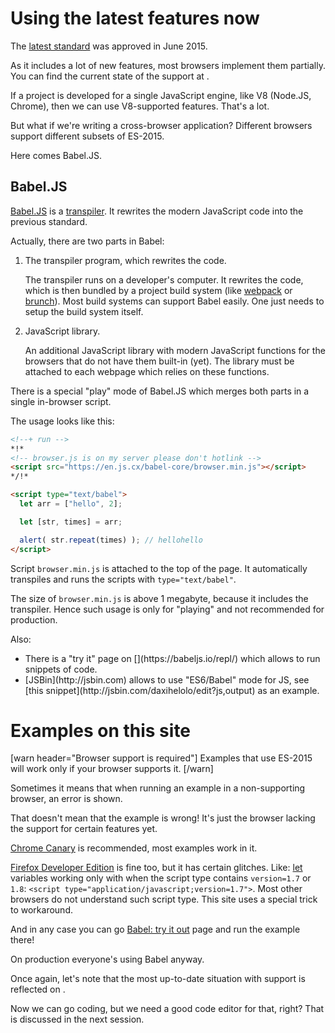 
# Using the latest features now 

The [latest standard](http://www.ecma-international.org/publications/standards/Ecma-262.htm) was approved in June 2015.

As it includes a lot of new features, most browsers implement them partially. You can find the current state of the support at [](https://kangax.github.io/compat-table/es6/).

If a project is developed for a single JavaScript engine, like V8 (Node.JS, Chrome), then we can use V8-supported features. That's a lot.

But what if we're writing a cross-browser application? Different browsers support different subsets of ES-2015. 

Here comes Babel.JS.

## Babel.JS

[Babel.JS](https://babeljs.io) is a [transpiler](https://en.wikipedia.org/wiki/Source-to-source_compiler). It rewrites the modern JavaScript code into the previous standard.

Actually, there are two parts in Babel:

<ol>
<li>The transpiler program, which rewrites the code. 

The transpiler runs on a developer's computer. It rewrites the code, which is then bundled by a project build system (like [webpack](http://webpack.github.io/) or [brunch](http://brunch.io/)). Most build systems can support Babel easily. One just needs to setup the build system itself.</li>
<li>JavaScript library.

An additional JavaScript library with modern JavaScript functions for the browsers that do not have them built-in (yet). The library must be attached to each webpage which relies on these functions.</li>
</ol>

There is a special "play" mode of Babel.JS which merges both parts in a single in-browser script.

The usage looks like this:

```html
<!--+ run -->
*!*
<!-- browser.js is on my server please don't hotlink -->
<script src="https://en.js.cx/babel-core/browser.min.js"></script>
*/!*

<script type="text/babel">
  let arr = ["hello", 2]; 

  let [str, times] = arr; 

  alert( str.repeat(times) ); // hellohello
</script>
```

Script `browser.min.js` is attached to the top of the page. It automatically transpiles and runs the scripts with `type="text/babel"`.

The size of `browser.min.js` is above 1 megabyte, because it includes the transpiler. Hence such usage is only for "playing" and not recommended for production.

Also:
<ul>
<li>There is a "try it" page on [](https://babeljs.io/repl/) which allows to run snippets of code.</li>
<li>[JSBin](http://jsbin.com) allows to use "ES6/Babel" mode for JS, see [this snippet](http://jsbin.com/daxihelolo/edit?js,output) as an example.</li>
</ul>

# Examples on this site

[warn header="Browser support is required"]
Examples that use ES-2015 will work only if your browser supports it.
[/warn]

Sometimes it means that when running an example in a non-supporting browser, an error is shown.

That doesn't mean that the example is wrong! It's just the browser lacking the support for certain features yet.

[Chrome Canary](https://www.google.com/chrome/browser/canary.html) is recommended, most examples work in it.

[Firefox Developer Edition](https://www.mozilla.org/en-US/firefox/channel/#developer) is fine too, but it has certain glitches. Like: [let](/let-const) variables working only with when the script type contains `version=1.7` or `1.8`: `<script type="application/javascript;version=1.7">`. Most other browsers do not understand such script type. This site uses a special trick to workaround.

And in any case you can go [Babel: try it out](https://babeljs.io/repl/) page and run the example there!

On production everyone's using Babel anyway.

Once again, let's note that the most up-to-date situation with support is reflected on [](https://kangax.github.io/compat-table/es6/).

Now we can go coding, but we need a good code editor for that, right? That is discussed in the next session.

